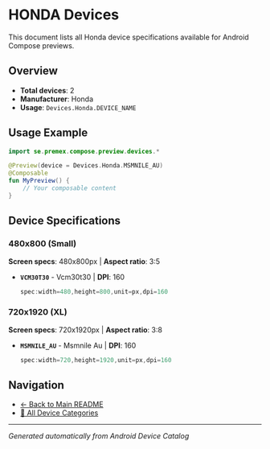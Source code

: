 # HONDA Devices

This document lists all Honda device specifications available for Android Compose previews.

## Overview

- **Total devices**: 2
- **Manufacturer**: Honda
- **Usage**: `Devices.Honda.DEVICE_NAME`

## Usage Example

```kotlin
import se.premex.compose.preview.devices.*

@Preview(device = Devices.Honda.MSMNILE_AU)
@Composable
fun MyPreview() {
    // Your composable content
}
```

## Device Specifications

### 480x800 (Small)

**Screen specs**: 480x800px | **Aspect ratio**: 3:5

- **`VCM30T30`** - Vcm30t30 | **DPI**: 160
  ```kotlin
  spec:width=480,height=800,unit=px,dpi=160
  ```

### 720x1920 (XL)

**Screen specs**: 720x1920px | **Aspect ratio**: 3:8

- **`MSMNILE_AU`** - Msmnile Au | **DPI**: 160
  ```kotlin
  spec:width=720,height=1920,unit=px,dpi=160
  ```

## Navigation

- [← Back to Main README](../../README.md)
- [📱 All Device Categories](../README.md)

---
*Generated automatically from Android Device Catalog*
